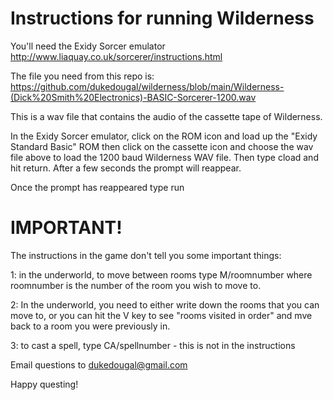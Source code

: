# Instructions for running Wilderness

You'll need the Exidy Sorcer emulator http://www.liaquay.co.uk/sorcerer/instructions.html

The file you need from this repo is: 
https://github.com/dukedougal/wilderness/blob/main/Wilderness-(Dick%20Smith%20Electronics)-BASIC-Sorcerer-1200.wav

This is a wav file that contains the audio of the cassette tape of Wilderness.



In the Exidy Sorcer emulator, click on the ROM icon and load up the "Exidy Standard Basic" ROM then click on the cassette icon and choose the wav file above to load the 1200 baud Wilderness WAV file.  Then type cload and hit return.  After a few seconds the prompt will reappear.

Once the prompt has reappeared type run

# IMPORTANT!

The instructions in the game don't tell you some important things:

1: in the underworld, to move between rooms type M/roomnumber where roomnumber is the number of the room you wish to move to.

2: In the underworld, you need to either write down the rooms that you can move to, or you can hit the V key to see "rooms visited in order" and mve back to a room you were previously in.

3: to cast a spell, type CA/spellnumber - this is not in the instructions

Email questions to dukedougal@gmail.com

Happy questing!
